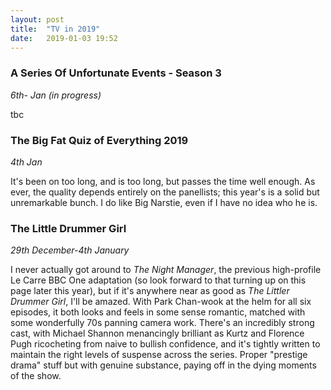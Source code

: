 ```yaml
---
layout: post
title:  "TV in 2019"
date:   2019-01-03 19:52
---
```


### A Series Of Unfortunate Events - Season 3
*6th- Jan (in progress)*

tbc

### The Big Fat Quiz of Everything 2019
*4th Jan*

It's been on too long, and is too long, but passes the time well enough. As ever, the quality depends entirely on the panellists; this year's is a solid but unremarkable bunch. I do like Big Narstie, even if I have no idea who he is.

### The Little Drummer Girl
*29th December-4th January*

I never actually got around to *The Night Manager*, the previous high-profile Le Carre BBC One adaptation (so look forward to that turning up on this page later this year), but if it's anywhere near as good as *The Littler Drummer Girl*, I'll be amazed. With Park Chan-wook at the helm for all six episodes, it both looks and feels in some sense romantic, matched with some wonderfully 70s panning camera work. There's an incredibly strong cast, with Michael Shannon menancingly brilliant as Kurtz and Florence Pugh ricocheting from naive to bullish confidence, and it's tightly written to maintain the right levels of suspense across the series. Proper "prestige drama" stuff but with genuine substance, paying off in the dying moments of the show. 

